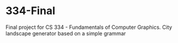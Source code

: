 # 334-Final
Final project for CS 334 - Fundamentals of Computer Graphics. City landscape generator based on a simple grammar
